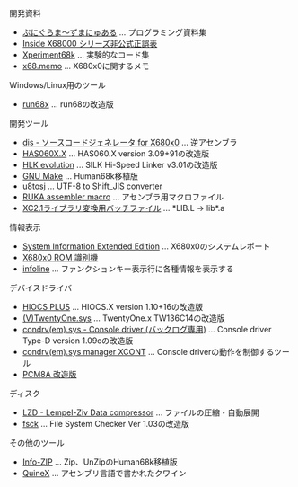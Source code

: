 開発資料
- [ぷにぐらま～ずまにゅある](https://github.com/kg68k/puni) ... プログラミング資料集
- [Inside X68000 シリーズ非公式正誤表](https://kg68k.github.io/InsideX68000-errata/)
- [Xperiment68k](https://github.com/kg68k/xperiment68k) ... 実験的なコード集
- [x68.memo](https://github.com/kg68k/x68.memo) ... X680x0に関するメモ

Windows/Linux用のツール
- [run68x](https://github.com/kg68k/run68x) ... run68の改造版

開発ツール
- [dis - ソースコードジェネレータ for X680x0](https://github.com/kg68k/dis) ... 逆アセンブラ
- [HAS060X.X](https://github.com/kg68k/has060xx) ... HAS060.X version 3.09+91の改造版
- [HLK evolution](https://github.com/kg68k/hlk-ev) ... SILK Hi-Speed Linker v3.01の改造版
- [GNU Make](https://github.com/kg68k/gnu-make-human68k) ... Human68k移植版
- [u8tosj](https://github.com/kg68k/u8tosj) ... UTF-8 to Shift_JIS converter
- [RUKA assembler macro](https://github.com/kg68k/ruka-macro) ... アセンブラ用マクロファイル
- [XC2.1ライブラリ変換用バッチファイル](https://github.com/kg68k/xc21-ltoa) ... \*LIB.L → lib\*.a

情報表示
- [System Information Extended Edition](https://github.com/kg68k/si-ee) ... X680x0のシステムレポート
- [X680x0 ROM 識別機](https://kg68k.github.io/x680x0-romid/)
- [infoline](https://github.com/kg68k/infoline) ... ファンクションキー表示行に各種情報を表示する

デバイスドライバ
- [HIOCS PLUS](https://github.com/kg68k/hiocs-plus) ... HIOCS.X version 1.10+16の改造版
- [(V)TwentyOne.sys](https://github.com/kg68k/twentyonesys) ... TwentyOne.x TW136C14の改造版
- [condrv(em).sys - Console driver (バックログ専用)](https://github.com/kg68k/condrv)
  ... Console driver Type-D version 1.09cの改造版
- [condrv(em).sys manager XCONT](https://github.com/kg68k/condrv-xcont)
  ... Console driverの動作を制御するツール
- [PCM8A 改造版](https://github.com/kg68k/pcm8a)

ディスク
- [LZD - Lempel-Ziv Data compressor](https://github.com/kg68k/lzd) ... ファイルの圧縮・自動展開
- [fsck](https://github.com/kg68k/fsck) ... File System Checker Ver 1.03の改造版

その他のツール
- [Info-ZIP](https://github.com/kg68k/info-zip-human68k) ... Zip、UnZipのHuman68k移植版
- [QuineX](https://github.com/kg68k/quinex) ... アセンブリ言語で書かれたクワイン


